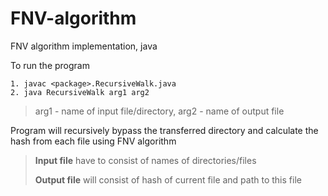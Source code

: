 # FNV-algorithm
FNV algorithm implementation, java

To run the program

    1. javac <package>.RecursiveWalk.java
    2. java RecursiveWalk arg1 arg2
> arg1 - name of input file/directory, arg2 - name of output file

Program will recursively bypass the transferred directory and calculate the hash from each file using FNV algorithm

> **Input file** have to consist of names of directories/files
>
> **Output file** will consist of hash of current file and path to this file
